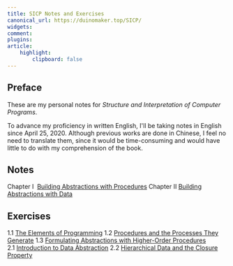 ```yaml
---
title: SICP Notes and Exercises
canonical_url: https://duinomaker.top/SICP/
widgets:
comment:
plugins:
article:
    highlight:
        clipboard: false
---
```


## Preface

These are my personal notes for *Structure and Interpretation of Computer Programs*.

To advance my proficiency in written English, I'll be taking notes in English since April 25, 2020. Although previous works are done in Chinese, I feel no need to translate them, since it would be time-consuming and would have little to do with my comprehension of the book.

## Notes

<span class="mono rigid">Chapter I&nbsp;&nbsp;</span><a href="/SICP/notes/1/" target="_self">Building Abstractions with Procedures</a>
<span class="mono rigid">Chapter II&nbsp;</span><a href="/SICP/notes/2/" target="_self">Building Abstractions with Data</a>
<!-- <span class="mono rigid">Chapter III&nbsp;</span>Modularity, Objects, and State
<span class="mono rigid">Chapter IV&nbsp;&nbsp;</span>Metalinguistic Abstraction
<span class="mono rigid">Chapter V&nbsp;&nbsp;&nbsp;</span>Computing with Register Machines -->

## Exercises

<span class="mono rigid">1.1&nbsp;</span><a href="/SICP/exercises/1-1/" target="_self">The Elements of Programming</a>
<span class="mono rigid">1.2&nbsp;</span><a href="/SICP/exercises/1-2/" target="_self">Procedures and the Processes They Generate</a>
<span class="mono rigid">1.3&nbsp;</span><a href="/SICP/exercises/1-3/" target="_self">Formulating Abstractions with Higher-Order Procedures</a>
<span class="mono rigid">2.1&nbsp;</span><a href="/SICP/exercises/2-1/" target="_self">Introduction to Data Abstraction</a>
<span class="mono rigid">2.2&nbsp;</span><a href="/SICP/exercises/2-2/" target="_self">Hierarchical Data and the Closure Property</a>